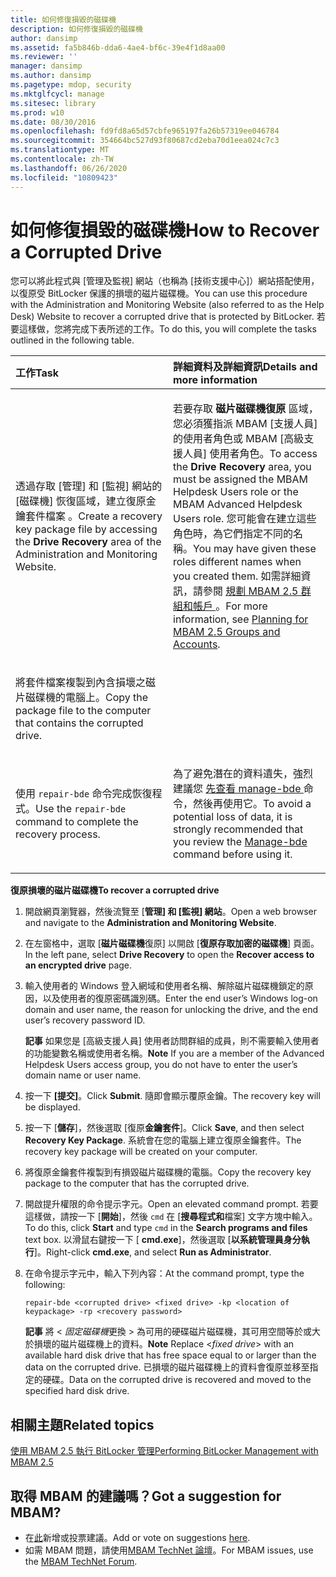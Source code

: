 ```yaml
---
title: 如何修復損毀的磁碟機
description: 如何修復損毀的磁碟機
author: dansimp
ms.assetid: fa5b846b-dda6-4ae4-bf6c-39e4f1d8aa00
ms.reviewer: ''
manager: dansimp
ms.author: dansimp
ms.pagetype: mdop, security
ms.mktglfcycl: manage
ms.sitesec: library
ms.prod: w10
ms.date: 08/30/2016
ms.openlocfilehash: fd9fd8a65d57cbfe965197fa26b57319ee046784
ms.sourcegitcommit: 354664bc527d93f80687cd2eba70d1eea024c7c3
ms.translationtype: MT
ms.contentlocale: zh-TW
ms.lasthandoff: 06/26/2020
ms.locfileid: "10809423"
---
```

# <span data-ttu-id="84e05-103">如何修復損毀的磁碟機</span><span class="sxs-lookup"><span data-stu-id="84e05-103">How to Recover a Corrupted Drive</span></span>


<span data-ttu-id="84e05-104">您可以將此程式與 [管理及監視] 網站（也稱為 [技術支援中心]）網站搭配使用，以復原受 BitLocker 保護的損壞的磁片磁碟機。</span><span class="sxs-lookup"><span data-stu-id="84e05-104">You can use this procedure with the Administration and Monitoring Website (also referred to as the Help Desk) Website to recover a corrupted drive that is protected by BitLocker.</span></span> <span data-ttu-id="84e05-105">若要這樣做，您將完成下表所述的工作。</span><span class="sxs-lookup"><span data-stu-id="84e05-105">To do this, you will complete the tasks outlined in the following table.</span></span>

<table>
<colgroup>
<col width="50%" />
<col width="50%" />
</colgroup>
<thead>
<tr class="header">
<th align="left"><span data-ttu-id="84e05-106">工作</span><span class="sxs-lookup"><span data-stu-id="84e05-106">Task</span></span></th>
<th align="left"><span data-ttu-id="84e05-107">詳細資料及詳細資訊</span><span class="sxs-lookup"><span data-stu-id="84e05-107">Details and more information</span></span></th>
</tr>
</thead>
<tbody>
<tr class="odd">
<td align="left"><p><span data-ttu-id="84e05-108">透過存取 [管理] 和 [監視] 網站的 [磁碟機] 恢復區域，建立復原金鑰套件檔案 <strong> </strong> 。</span><span class="sxs-lookup"><span data-stu-id="84e05-108">Create a recovery key package file by accessing the <strong>Drive Recovery</strong> area of the Administration and Monitoring Website.</span></span></p></td>
<td align="left"><p><span data-ttu-id="84e05-109">若要存取 <strong> 磁片磁碟機復原 </strong> 區域，您必須獲指派 MBAM [支援人員] 的使用者角色或 MBAM [高級支援人員] 使用者角色。</span><span class="sxs-lookup"><span data-stu-id="84e05-109">To access the <strong>Drive Recovery</strong> area, you must be assigned the MBAM Helpdesk Users role or the MBAM Advanced Helpdesk Users role.</span></span> <span data-ttu-id="84e05-110">您可能會在建立這些角色時，為它們指定不同的名稱。</span><span class="sxs-lookup"><span data-stu-id="84e05-110">You may have given these roles different names when you created them.</span></span> <span data-ttu-id="84e05-111">如需詳細資訊，請參閱 <a href="planning-for-mbam-25-groups-and-accounts.md#bkmk-helpdesk-roles" data-raw-source="[Planning for MBAM 2.5 Groups and Accounts](planning-for-mbam-25-groups-and-accounts.md#bkmk-helpdesk-roles)"> 規劃 MBAM 2.5 群組和帳戶 </a> 。</span><span class="sxs-lookup"><span data-stu-id="84e05-111">For more information, see <a href="planning-for-mbam-25-groups-and-accounts.md#bkmk-helpdesk-roles" data-raw-source="[Planning for MBAM 2.5 Groups and Accounts](planning-for-mbam-25-groups-and-accounts.md#bkmk-helpdesk-roles)">Planning for MBAM 2.5 Groups and Accounts</a>.</span></span></p></td>
</tr>
<tr class="even">
<td align="left"><p><span data-ttu-id="84e05-112">將套件檔案複製到內含損壞之磁片磁碟機的電腦上。</span><span class="sxs-lookup"><span data-stu-id="84e05-112">Copy the package file to the computer that contains the corrupted drive.</span></span></p></td>
<td align="left"><p></p></td>
</tr>
<tr class="odd">
<td align="left"><p><span data-ttu-id="84e05-113">使用 <code>repair-bde</code> 命令完成恢復程式。</span><span class="sxs-lookup"><span data-stu-id="84e05-113">Use the <code>repair-bde</code> command to complete the recovery process.</span></span></p></td>
<td align="left"><p><span data-ttu-id="84e05-114">為了避免潛在的資料遺失，強烈建議您 <a href="https://go.microsoft.com/fwlink/?LinkId=393567" data-raw-source="[Manage-bde](https://go.microsoft.com/fwlink/?LinkId=393567)"> 先查看 manage-bde </a> 命令，然後再使用它。</span><span class="sxs-lookup"><span data-stu-id="84e05-114">To avoid a potential loss of data, it is strongly recommended that you review the <a href="https://go.microsoft.com/fwlink/?LinkId=393567" data-raw-source="[Manage-bde](https://go.microsoft.com/fwlink/?LinkId=393567)">Manage-bde</a> command before using it.</span></span></p></td>
</tr>
</tbody>
</table>

 

**<span data-ttu-id="84e05-115">復原損壞的磁片磁碟機</span><span class="sxs-lookup"><span data-stu-id="84e05-115">To recover a corrupted drive</span></span>**

1.  <span data-ttu-id="84e05-116">開啟網頁瀏覽器，然後流覽至 [**管理] 和 [監視] 網站**。</span><span class="sxs-lookup"><span data-stu-id="84e05-116">Open a web browser and navigate to the **Administration and Monitoring Website**.</span></span>

2.  <span data-ttu-id="84e05-117">在左窗格中，選取 [**磁片磁碟機**復原] 以開啟 [**復原存取加密的磁碟機**] 頁面。</span><span class="sxs-lookup"><span data-stu-id="84e05-117">In the left pane, select **Drive Recovery** to open the **Recover access to an encrypted drive** page.</span></span>

3.  <span data-ttu-id="84e05-118">輸入使用者的 Windows 登入網域和使用者名稱、解除磁片磁碟機鎖定的原因，以及使用者的復原密碼識別碼。</span><span class="sxs-lookup"><span data-stu-id="84e05-118">Enter the end user’s Windows log-on domain and user name, the reason for unlocking the drive, and the end user’s recovery password ID.</span></span>

    <span data-ttu-id="84e05-119">**記事** 如果您是 [高級支援人員] 使用者訪問群組的成員，則不需要輸入使用者的功能變數名稱或使用者名稱。</span><span class="sxs-lookup"><span data-stu-id="84e05-119">**Note** If you are a member of the Advanced Helpdesk Users access group, you do not have to enter the user’s domain name or user name.</span></span>

     

4.  <span data-ttu-id="84e05-120">按一下 **\[提交\]**。</span><span class="sxs-lookup"><span data-stu-id="84e05-120">Click **Submit**.</span></span> <span data-ttu-id="84e05-121">隨即會顯示覆原金鑰。</span><span class="sxs-lookup"><span data-stu-id="84e05-121">The recovery key will be displayed.</span></span>

5.  <span data-ttu-id="84e05-122">按一下 [**儲存**]，然後選取 [復原**金鑰套件**]。</span><span class="sxs-lookup"><span data-stu-id="84e05-122">Click **Save**, and then select **Recovery Key Package**.</span></span> <span data-ttu-id="84e05-123">系統會在您的電腦上建立復原金鑰套件。</span><span class="sxs-lookup"><span data-stu-id="84e05-123">The recovery key package will be created on your computer.</span></span>

6.  <span data-ttu-id="84e05-124">將復原金鑰套件複製到有損毀磁片磁碟機的電腦。</span><span class="sxs-lookup"><span data-stu-id="84e05-124">Copy the recovery key package to the computer that has the corrupted drive.</span></span>

7.  <span data-ttu-id="84e05-125">開啟提升權限的命令提示字元。</span><span class="sxs-lookup"><span data-stu-id="84e05-125">Open an elevated command prompt.</span></span> <span data-ttu-id="84e05-126">若要這樣做，請按一下 [**開始**]，然後 `cmd` 在 [**搜尋程式和**檔案] 文字方塊中輸入。</span><span class="sxs-lookup"><span data-stu-id="84e05-126">To do this, click **Start** and type `cmd` in the **Search programs and files** text box.</span></span> <span data-ttu-id="84e05-127">以滑鼠右鍵按一下 [ **cmd.exe**]，然後選取 [**以系統管理員身分執行**]。</span><span class="sxs-lookup"><span data-stu-id="84e05-127">Right-click **cmd.exe**, and select **Run as Administrator**.</span></span>

8.  <span data-ttu-id="84e05-128">在命令提示字元中，輸入下列內容：</span><span class="sxs-lookup"><span data-stu-id="84e05-128">At the command prompt, type the following:</span></span>

    `repair-bde <corrupted drive> <fixed drive> -kp <location of keypackage> -rp <recovery password>`

    <span data-ttu-id="84e05-129">**記事** 將 &lt; *固定磁碟機*更換 &gt; 為可用的硬碟磁片磁碟機，其可用空間等於或大於損壞的磁片磁碟機上的資料。</span><span class="sxs-lookup"><span data-stu-id="84e05-129">**Note** Replace &lt;*fixed drive*&gt; with an available hard disk drive that has free space equal to or larger than the data on the corrupted drive.</span></span> <span data-ttu-id="84e05-130">已損壞的磁片磁碟機上的資料會復原並移至指定的硬碟。</span><span class="sxs-lookup"><span data-stu-id="84e05-130">Data on the corrupted drive is recovered and moved to the specified hard disk drive.</span></span>

     


## <span data-ttu-id="84e05-131">相關主題</span><span class="sxs-lookup"><span data-stu-id="84e05-131">Related topics</span></span>


[<span data-ttu-id="84e05-132">使用 MBAM 2.5 執行 BitLocker 管理</span><span class="sxs-lookup"><span data-stu-id="84e05-132">Performing BitLocker Management with MBAM 2.5</span></span>](performing-bitlocker-management-with-mbam-25.md)

 
## <span data-ttu-id="84e05-133">取得 MBAM 的建議嗎？</span><span class="sxs-lookup"><span data-stu-id="84e05-133">Got a suggestion for MBAM?</span></span>
- <span data-ttu-id="84e05-134">在[此](http://mbam.uservoice.com/forums/268571-microsoft-bitlocker-administration-and-monitoring)新增或投票建議。</span><span class="sxs-lookup"><span data-stu-id="84e05-134">Add or vote on suggestions [here](http://mbam.uservoice.com/forums/268571-microsoft-bitlocker-administration-and-monitoring).</span></span> 
- <span data-ttu-id="84e05-135">如需 MBAM 問題，請使用[MBAM TechNet 論壇](https://social.technet.microsoft.com/Forums/home?forum=mdopmbam)。</span><span class="sxs-lookup"><span data-stu-id="84e05-135">For MBAM issues, use the [MBAM TechNet Forum](https://social.technet.microsoft.com/Forums/home?forum=mdopmbam).</span></span>
 





